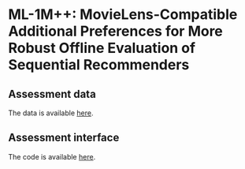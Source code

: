# ML-1M++: MovieLens-Compatible Additional Preferences for More Robust Offline Evaluation of Sequential Recommenders

## Assessment data

The data is available [here](https://drive.google.com/drive/folders/1y4OfDxHDQKuD70gkqClUMqtWQ-1t-YVo?usp=sharing).

## Assessment interface

The code is available [here](https://github.com/umemotsu/ml1mpp-interface).